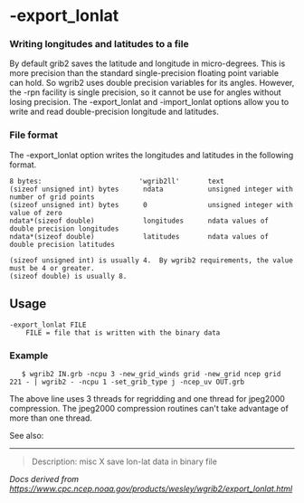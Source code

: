 # -export_lonlat

### Writing longitudes and latitudes to a file

By default grib2 saves the latitude and longitude in micro-degrees. This
is more precision than the standard single-precision floating point variable
can hold. So wgrib2 uses double precision variables for its angles.
However, the -rpn facility is single precision, so it cannot be use for
angles without losing precision.
The -export_lonlat and
-import_lonlat options allow you to write
and read double-precision longitude and latitudes.

### File format

The -export_lonlat option writes the
longitudes and latitudes in the following format.

```
8 bytes:                        'wgrib2ll'       text
(sizeof unsigned int) bytes      ndata           unsigned integer with number of grid points
(sizeof unsigned int) bytes      0               unsigned integer with value of zero
ndata*(sizeof double)            longitudes      ndata values of double precision longitudes
ndata*(sizeof double)            latitudes       ndata values of double precision latitudes

(sizeof unsigned int) is usually 4.  By wgrib2 requirements, the value must be 4 or greater.
(sizeof double) is usually 8.
```

## Usage

```
-export_lonlat FILE
    FILE = file that is written with the binary data
```

### Example

```
   $ wgrib2 IN.grb -ncpu 3 -new_grid_winds grid -new_grid ncep grid 221 - | wgrib2 - -ncpu 1 -set_grib_type j -ncep_uv OUT.grb
```

The above line uses 3 threads for regridding and one thread for jpeg2000 compression. The jpeg2000
compression routines can't take advantage of more than one thread.

See also:

---

> Description: misc X save lon-lat data in binary file

_Docs derived from <https://www.cpc.ncep.noaa.gov/products/wesley/wgrib2/export_lonlat.html>_

